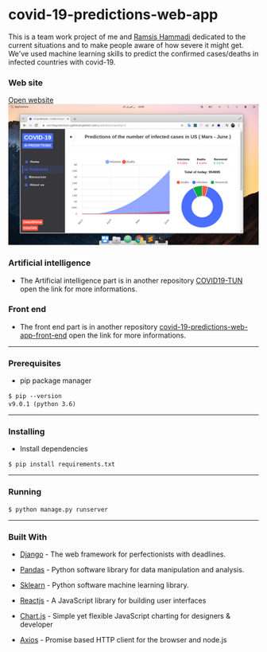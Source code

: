 # covid-19-predictions-web-app

This is a team work project of me and [Ramsis Hammadi](https://github.com/Rams901) dedicated to the current situations and to make people aware of how severe it might get. We've used machine learning skills to predict the confirmed cases/deaths in infected countries with covid-19.

### Web site
[Open website](https://cov19aipredictions.pythonanywhere.com/)
<img   src="https://github.com/seifgh/covid-19-predictions-web-app-front-end/blob/master/Screenshot%20from%202020-04-22%2022-08-56.png" />

### Artificial intelligence
- The Artificial intelligence part is in another repository [COVID19-TUN](https://github.com/Rams901/COVID19-TUN) open the link for more informations.

### Front end
- The front end part is in another repository [covid-19-predictions-web-app-front-end](https://github.com/seifgh/covid-19-predictions-web-app-front-end) open the link for more informations.

---
### Prerequisites

- pip package manager 

```
$ pip --version
v9.0.1 (python 3.6)

```

---
### Installing

- Install dependencies
```
$ pip install requirements.txt

```

---
### Running
```terminal
$ python manage.py runserver
```
---
### Built With
* [Django](https://www.djangoproject.com/) - The web framework for perfectionists with deadlines.
* [Pandas](https://pandas.pydata.org/) - Python software library for data manipulation and analysis.
* [Sklearn](https://scikit-learn.org/) - Python software machine learning library.

* [Reactjs](https://reactjs.org/) - A JavaScript library for building user interfaces
* [Chart.js](https://www.chartjs.org/) - Simple yet flexible JavaScript charting for designers & developer
* [Axios](https://github.com/axios/axios) - Promise based HTTP client for the browser and node.js
